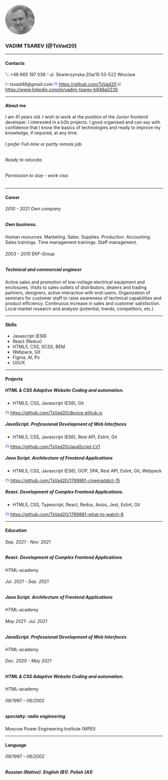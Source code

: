 ![photo](img/my_photo.png 'My photo')

### VADIM TSAREV (@TsVad20)

---

#### Contacts

![phone](img/phone_icon.png 'Phone') +48 665 197 038
![location](img/location_icon.png 'Location') ul. Skwierzynska 20a/15 53-522 Wroclaw

![email](img/mail_icon.png 'Email') _tsvad48@gmail.com_
![git](img/git_icon.png 'Git') https://github.com/TsVad20
![linkedIn](img/linkedin_icon.png 'LinkedIn') https://www.linkedin.com/in/vadim-tsarev-b646a0226

---

#### About me

I am 41 years old. I wish to work at the position of the Junior frontend developer. I interested in a b2b projects. I good organised and can say with confidence that I know the basics of technologies and ready to improve my knowledge, if required, at any time.

###### I prefer Full-time or partly remote job.

###### Ready to relocate.

###### Permission to stay - work visa.

---

#### Career

###### 2010 - 2021 Own company

##### Own business.

Human resources. Marketing. Sales. Supplies. Production. Accounting.
Sales trainings. Time management trainings. Staff management.

###### 2003 - 2010 EKF-Group

##### Technical and commercial engineer

Active sales and promotion of low-voltage electrical equipment and enclosures.
Visits to sales outlets of distributors, dealers and trading partners, designers, active interaction with end-users.
Organization of seminars for customer staff to raise awareness of technical capabilities and product efficiency.
Continuous increase in sales and customer satisfaction.
Local market research and analysis (potential, trends, competitors, etc.)

---

#### Skills

- Javascript (ES6)
- React (Redux)
- HTML5, CSS, SCSS, BEM
- Webpack, Git
- Figma, AI, Ps
- UI/UX

---

#### Projects

##### HTML & CSS Adaptive Website Coding and automation.

- HTML5, CSS, Javascript (ES6), Git

![git](img/git_icon.png 'Git') https://github.com/TsVad20/device.github.io

##### JavaScript. Professional Development of Web Interfaces

- HTML5, CSS, Javascript (ES6), Rest API, Eslint, Git

![git](img/git_icon.png 'Git') https://github.com/TsVad20/JavaScript-LV1

##### Java Script. Architecture of Frontend Applications

- HTML5, CSS, Javascript (ES6), OOP, SPA, Rest API, Eslint, Git, Webpack

![git](img/git_icon.png 'Git') https://github.com/TsVad20/1789881-cinemaddict-15

##### React. Development of Complex Frontend Applications.

- HTML5, CSS, Typescript, React, Redux, Axios, Jest, Eslint, Git

![git](img/git_icon.png 'Git') https://github.com/TsVad20/1789881-what-to-watch-8

---

#### Education

###### Sep. 2021 - Nov. 2021

##### React. Development of Complex Frontend Applications

HTML-academy

###### Jul. 2021 - Sep. 2021

##### Java Script. Architecture of Frontend Applications

HTML-academy

###### May 2021- Jul. 2021

##### JavaScript. Professional Development of Web Interfaces

HTML-academy

###### Dec. 2020 - May 2021

##### HTML & CSS Adaptive Website Coding and automation.

HTML-academy

###### 09/1997 – 06/2002

##### specialty: radio engineering

Moscow Power Engineering Institute (MPEI)

---

#### Language

###### 09/1997 – 06/2002

##### Russian (Native). English (B1). Polish (A1)
